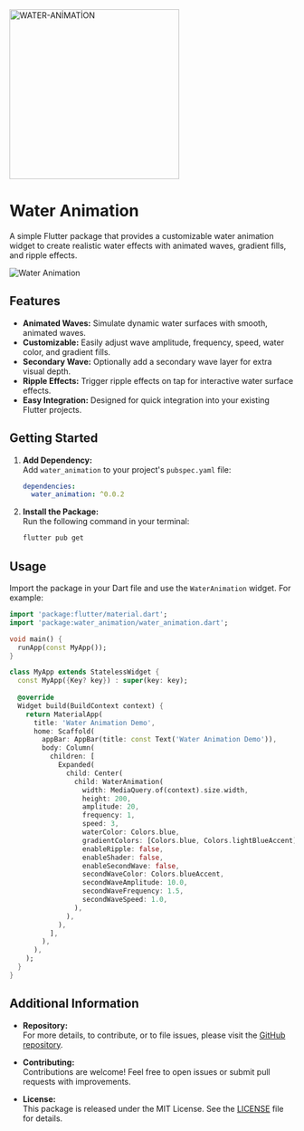 
<img src="https://github.com/user-attachments/assets/29507311-77b6-4772-aa6c-dd0749638c88" alt="WATER-ANİMATİON" width="300">

# Water Animation
A simple Flutter package that provides a customizable water animation widget to create realistic water effects with animated waves, gradient fills, and ripple effects.

![Water Animation](https://github.com/user-attachments/assets/af82e587-df10-4813-acd5-104b3c28a68f)

## Features

- **Animated Waves:** Simulate dynamic water surfaces with smooth, animated waves.
- **Customizable:** Easily adjust wave amplitude, frequency, speed, water color, and gradient fills.
- **Secondary Wave:** Optionally add a secondary wave layer for extra visual depth.
- **Ripple Effects:** Trigger ripple effects on tap for interactive water surface effects.
- **Easy Integration:** Designed for quick integration into your existing Flutter projects.

## Getting Started

1. **Add Dependency:**  
   Add `water_animation` to your project's `pubspec.yaml` file:

   ```yaml
   dependencies:
     water_animation: ^0.0.2
   ```

2. **Install the Package:**  
   Run the following command in your terminal:
   
   ```bash
   flutter pub get
   ```

## Usage

Import the package in your Dart file and use the `WaterAnimation` widget. For example:

```dart
import 'package:flutter/material.dart';
import 'package:water_animation/water_animation.dart';

void main() {
  runApp(const MyApp());
}

class MyApp extends StatelessWidget {
  const MyApp({Key? key}) : super(key: key);
  
  @override
  Widget build(BuildContext context) {
    return MaterialApp(
      title: 'Water Animation Demo',
      home: Scaffold(
        appBar: AppBar(title: const Text('Water Animation Demo')),
        body: Column(
          children: [
            Expanded(
              child: Center(
                child: WaterAnimation(
                  width: MediaQuery.of(context).size.width,
                  height: 200,
                  amplitude: 20,
                  frequency: 1,
                  speed: 3,
                  waterColor: Colors.blue,
                  gradientColors: [Colors.blue, Colors.lightBlueAccent],
                  enableRipple: false,
                  enableShader: false,
                  enableSecondWave: false,
                  secondWaveColor: Colors.blueAccent,
                  secondWaveAmplitude: 10.0,
                  secondWaveFrequency: 1.5,
                  secondWaveSpeed: 1.0,
                ),
              ),
            ),
          ],
        ),
      ),
    );
  }
}
```

## Additional Information

- **Repository:**  
  For more details, to contribute, or to file issues, please visit the [GitHub repository](https://github.com/mustafakilic097/water_animation).

- **Contributing:**  
  Contributions are welcome! Feel free to open issues or submit pull requests with improvements.

- **License:**  
  This package is released under the MIT License. See the [LICENSE](LICENSE) file for details.
